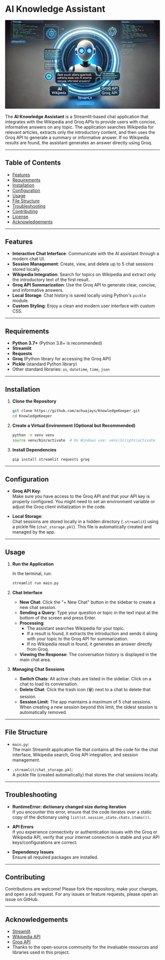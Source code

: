 # AI Knowledge Assistant

![AI Knowledge Assistant](banner.png)


The **AI Knowledge Assistant** is a Streamlit-based chat application that integrates with the Wikipedia and Groq APIs to provide users with concise, informative answers on any topic. The application searches Wikipedia for relevant articles, extracts only the introductory content, and then uses the Groq API to generate a summary or informative answer. If no Wikipedia results are found, the assistant generates an answer directly using Groq.

---

## Table of Contents

- [Features](#features)
- [Requirements](#requirements)
- [Installation](#installation)
- [Configuration](#configuration)
- [Usage](#usage)
- [File Structure](#file-structure)
- [Troubleshooting](#troubleshooting)
- [Contributing](#contributing)
- [License](#license)
- [Acknowledgements](#acknowledgements)

---

## Features

- **Interactive Chat Interface**: Communicate with the AI assistant through a modern chat UI.
- **Session Management**: Create, view, and delete up to 5 chat sessions stored locally.
- **Wikipedia Integration**: Search for topics on Wikipedia and extract only the introductory text of the first result.
- **Groq API Summarization**: Use the Groq API to generate clear, concise, and informative answers.
- **Local Storage**: Chat history is saved locally using Python's `pickle` module.
- **Custom Styling**: Enjoy a clean and modern user interface with custom CSS.

---

## Requirements

- **Python 3.7+** (Python 3.8+ is recommended)
- **Streamlit**
- **Requests**
- **Groq** (Python library for accessing the Groq API)
- **Pickle** (standard Python library)
- Other standard libraries: `os`, `datetime`, `time`, `json`

---

## Installation

1. **Clone the Repository**

   ```bash
   git clone https://github.com/achuajays/KnowledgeKeeper.git
   cd KnowledgeKeeper
   ```

2. **Create a Virtual Environment (Optional but Recommended)**

   ```bash
   python -m venv venv
   source venv/bin/activate  # On Windows use: venv\Scripts\activate
   ```

3. **Install Dependencies**

   ```bash
   pip install streamlit requests groq 
   ```


---

## Configuration

- **Groq API Key**:  
  Make sure you have access to the Groq API and that your API key is properly configured. You might need to set an environment variable or adjust the Groq client initialization in the code.

- **Local Storage**:  
  Chat sessions are stored locally in a hidden directory (`.streamlit`) using a pickle file (`chat_storage.pkl`). This file is automatically created and managed by the app.

---

## Usage

1. **Run the Application**

   In the terminal, run:
   
   ```bash
   streamlit run main.py
   ```

2. **Chat Interface**

   - **New Chat**: Click the "+ New Chat" button in the sidebar to create a new chat session.
   - **Sending a Query**: Type your question or topic in the text input at the bottom of the screen and press Enter.
   - **Processing**:  
     - The assistant searches Wikipedia for your topic.
     - If a result is found, it extracts the introduction and sends it along with your topic to the Groq API for summarization.
     - If no Wikipedia result is found, it generates an answer directly from Groq.
   - **Viewing the Response**: The conversation history is displayed in the main chat area.

3. **Managing Chat Sessions**

   - **Switch Chats**: All active chats are listed in the sidebar. Click on a chat to load its conversation.
   - **Delete Chat**: Click the trash icon (🗑️) next to a chat to delete that session.
   - **Session Limit**: The app maintains a maximum of 5 chat sessions. When creating a new session beyond this limit, the oldest session is automatically removed.

---

## File Structure

- `main.py`:  
  The main Streamlit application file that contains all the code for the chat interface, Wikipedia search, Groq API integration, and session management.

- `.streamlit/chat_storage.pkl`:  
  A pickle file (created automatically) that stores the chat sessions locally.

---

## Troubleshooting

- **RuntimeError: dictionary changed size during iteration**  
  If you encounter this error, ensure that the code iterates over a static copy of the dictionary using `list(st.session_state.chats.items())`.

- **API Errors**  
  If you experience connectivity or authentication issues with the Groq or Wikipedia API, verify that your internet connection is stable and your API keys/configurations are correct.

- **Dependency Issues**  
  Ensure all required packages are installed.

---

## Contributing

Contributions are welcome! Please fork the repository, make your changes, and open a pull request. For any issues or feature requests, please open an issue on GitHub.

---



## Acknowledgements

- [Streamlit](https://streamlit.io/)
- [Wikipedia API](https://www.mediawiki.org/wiki/API:Main_page)
- [Groq API](https://www.groq.com/)
- Thanks to the open-source community for the invaluable resources and libraries used in this project.

